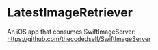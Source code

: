 # LatestImageRetriever
An iOS app that consumes SwiftImageServer: https://github.com/thecodedself/SwiftImageServer
